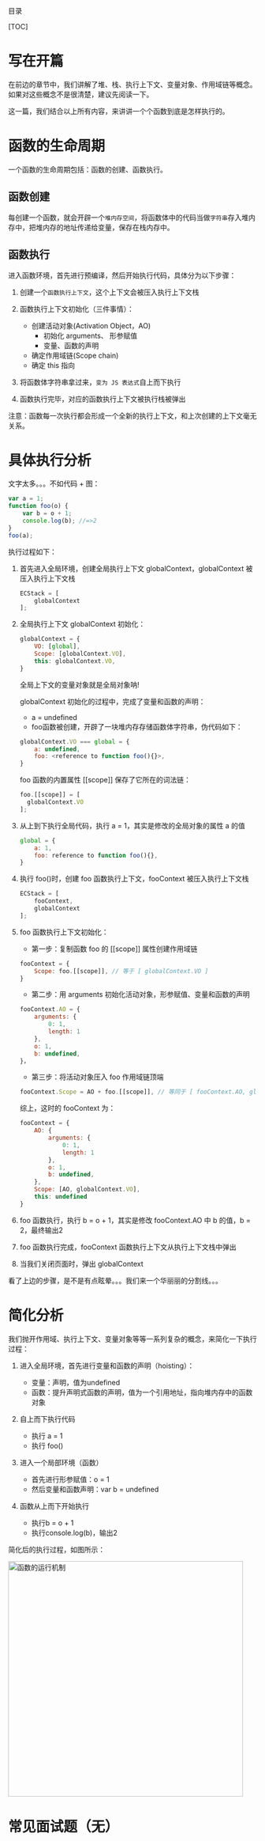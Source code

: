 目录

[TOC]

# 写在开篇
在前边的章节中，我们讲解了堆、栈、执行上下文、变量对象、作用域链等概念。如果对这些概念不是很清楚，建议先阅读一下。

这一篇，我们结合以上所有内容，来讲讲一个个函数到底是怎样执行的。


# 函数的生命周期
一个函数的生命周期包括：函数的创建、函数执行。

## 函数创建
每创建一个函数，就会开辟一个`堆内存空间`，将函数体中的代码当做`字符串`存入堆内存中，把堆内存的地址传递给变量，保存在栈内存中。

## 函数执行
进入函数环境，首先进行预编译，然后开始执行代码，具体分为以下步骤：

1. 创建一个`函数执行上下文`，这个上下文会被压入执行上下文栈

2. 函数执行上下文初始化（三件事情）：
    - 创建活动对象(Activation Object，AO)
        + 初始化 arguments、 形参赋值
        + 变量、函数的声明
    - 确定作用域链(Scope chain)
    - 确定 this 指向

3. 将函数体字符串拿过来，`变为 JS 表达式`自上而下执行
4. 函数执行完毕，对应的函数执行上下文被执行栈被弹出

注意：函数每一次执行都会形成一个全新的执行上下文，和上次创建的上下文毫无关系。



# 具体执行分析
文字太多。。。不如代码 + 图：
```js
var a = 1;
function foo(o) {  
    var b = o + 1;
    console.log(b); //=>2
}
foo(a);
```
执行过程如下：
1. 首先进入全局环境，创建全局执行上下文 globalContext，globalContext 被压入执行上下文栈
    ```js
    ECStack = [
        globalContext
    ];
    ```

2. 全局执行上下文 globalContext 初始化：
    ```js
    globalContext = {
        VO: [global],
        Scope: [globalContext.VO],
        this: globalContext.VO,
    }
    ```
    全局上下文的变量对象就是全局对象呐!

    globalContext 初始化的过程中，完成了变量和函数的声明：
    - a = undefined
    - foo函数被创建，开辟了一块堆内存存储函数体字符串，伪代码如下：
    ```js
    globalContext.VO === global = {
        a: undefined,
        foo: <reference to function foo(){}>,
    }
    ```
    foo 函数的内置属性 \[[scope]] 保存了它所在的词法链：
    ```js
    foo.[[scope]] = [
      globalContext.VO
    ];
    ```

3. 从上到下执行全局代码，执行 a = 1，其实是修改的全局对象的属性 a 的值
    ```js
    global = {
        a: 1,
        foo: reference to function foo(){},
    }
    ```
4. 执行 foo()时，创建 foo 函数执行上下文，fooContext 被压入执行上下文栈
    ```js
    ECStack = [
        fooContext,
        globalContext
    ];
    ```
5. foo 函数执行上下文初始化：
    - 第一步：复制函数 foo 的 \[[scope]] 属性创建作用域链
    ```js
    fooContext = {
        Scope: foo.[[scope]], // 等于 [ globalContext.VO ]
    }

    ```
    - 第二步：用 arguments 初始化活动对象，形参赋值、变量和函数的声明
    ```js
    fooContext.AO = {
        arguments: {
            0: 1,
            length: 1
        },
        o: 1,
        b: undefined,
    }，
    ```
    - 第三步：将活动对象压入 foo 作用域链顶端
    ```js
    fooContext.Scope = AO + foo.[[scope]], // 等同于 [ fooContext.AO, globalContext.VO ]
    ```

    综上，这时的 fooContext 为：
    ```js
    fooContext = {
        AO: {
            arguments: {
                0: 1,
                length: 1
            },
            o: 1,
            b: undefined,
        },
        Scope: [AO, globalContext.VO],
        this: undefined
    }
    ```
7. foo 函数执行，执行 b = o + 1，其实是修改 fooContext.AO 中 b 的值，b = 2，最终输出2
8. foo 函数执行完成，fooContext 函数执行上下文从执行上下文栈中弹出
9. 当我们关闭页面时，弹出 globalContext



看了上边的步骤，是不是有点眩晕。。。我们来一个华丽丽的分割线。。。


# 简化分析

我们抛开作用域、执行上下文、变量对象等等一系列复杂的概念，来简化一下执行过程：

1. 进入全局环境，首先进行变量和函数的声明（hoisting）：
    - 变量：声明，值为undefined
    - 函数：提升声明式函数的声明，值为一个引用地址，指向堆内存中的函数对象

2. 自上而下执行代码
    - 执行 a = 1
    - 执行 foo()

3. 进入一个局部环境（函数）
    - 首先进行形参赋值：o = 1
    - 然后变量和函数声明：var b = undefined

4. 函数从上而下开始执行
    - 执行b = o + 1
    - 执行console.log(b)，输出2

简化后的执行过程，如图所示：

<img width="476" alt="函数的运行机制" src="https://user-images.githubusercontent.com/22387652/58477712-cf001280-8186-11e9-941d-41f78a30b696.png">


# 常见面试题（无）
